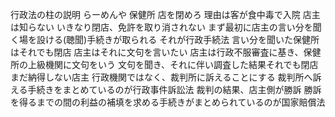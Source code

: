 行政法の柱の説明
らーめんや
保健所
店を閉めろ
理由は客が食中毒で入院
店主は知らない
いきなり閉店、免許を取り消されない
まず最初に店主の言い分を聞く場を設ける(聴聞)手続きが取られる
それが行政手続法
言い分を聞いた保健所はそれでも閉店
店主はそれに文句を言いたい
店主は行政不服審査に基き、保健所の上級機関に文句をいう
文句を聞き、それに伴い調査した結果それでも閉店
まだ納得しない店主
行政機関ではなく、裁判所に訴えることにする
裁判所へ訴える手続きをまとめているのが行政事件訴訟法
裁判の結果、店主側が勝訴
勝訴を得るまでの間の利益の補填を求める手続きがまとめられているのが国家賠償法
